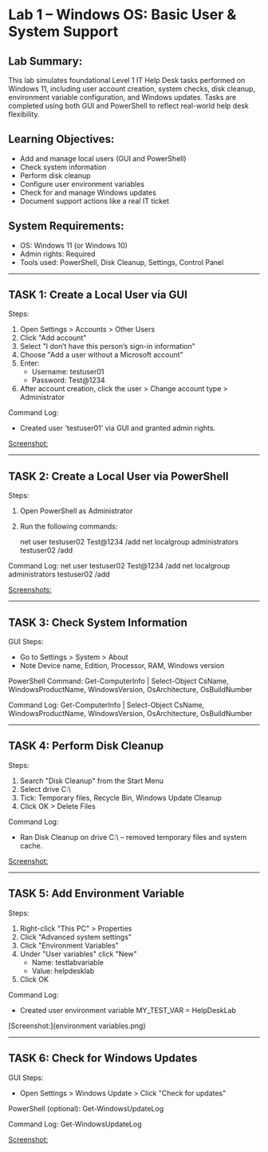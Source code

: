 Lab 1 – Windows OS: Basic User & System Support
==============================================

Lab Summary:
------------
This lab simulates foundational Level 1 IT Help Desk tasks performed on Windows 11, including user account creation, system checks, disk cleanup, environment variable configuration, and Windows updates. Tasks are completed using both GUI and PowerShell to reflect real-world help desk flexibility.

Learning Objectives:
--------------------
- Add and manage local users (GUI and PowerShell)
- Check system information
- Perform disk cleanup
- Configure user environment variables
- Check for and manage Windows updates
- Document support actions like a real IT ticket

System Requirements:
--------------------
- OS: Windows 11 (or Windows 10)
- Admin rights: Required
- Tools used: PowerShell, Disk Cleanup, Settings, Control Panel
--------------------------------------------------
TASK 1: Create a Local User via GUI
--------------------------------------------------
Steps:
1. Open Settings > Accounts > Other Users
2. Click "Add account"
3. Select "I don’t have this person’s sign-in information"
4. Choose "Add a user without a Microsoft account"
5. Enter:
   - Username: testuser01
   - Password: Test@1234
6. After account creation, click the user > Change account type > Administrator

Command Log:
- Created user 'testuser01' via GUI and granted admin rights.

[Screenshot:](testuser01admin.png)

--------------------------------------------------
TASK 2: Create a Local User via PowerShell
--------------------------------------------------
Steps:
1. Open PowerShell as Administrator
2. Run the following commands:

    net user testuser02 Test@1234 /add
    net localgroup administrators testuser02 /add

Command Log:
    net user testuser02 Test@1234 /add
    net localgroup administrators testuser02 /add

[Screenshots:](testuser02admin.png)

--------------------------------------------------
TASK 3: Check System Information
--------------------------------------------------
GUI Steps:
- Go to Settings > System > About
- Note Device name, Edition, Processor, RAM, Windows version

PowerShell Command:
    Get-ComputerInfo | Select-Object CsName, WindowsProductName, WindowsVersion, OsArchitecture, OsBuildNumber

Command Log:
    Get-ComputerInfo | Select-Object CsName, WindowsProductName, WindowsVersion, OsArchitecture, OsBuildNumber

--------------------------------------------------
TASK 4: Perform Disk Cleanup
--------------------------------------------------
Steps:
1. Search "Disk Cleanup" from the Start Menu
2. Select drive C:\
3. Tick: Temporary files, Recycle Bin, Windows Update Cleanup
4. Click OK > Delete Files

Command Log:
- Ran Disk Cleanup on drive C:\ – removed temporary files and system cache.

[Screenshot:](disc-cleanup.png)

--------------------------------------------------
TASK 5: Add Environment Variable
--------------------------------------------------
Steps:
1. Right-click "This PC" > Properties
2. Click "Advanced system settings"
3. Click "Environment Variables"
4. Under "User variables" click "New"
   - Name: testlabvariable
   - Value: helpdesklab
5. Click OK

Command Log:
- Created user environment variable MY_TEST_VAR = HelpDeskLab

[Screenshot:](environment variables.png)

--------------------------------------------------
TASK 6: Check for Windows Updates
--------------------------------------------------
GUI Steps:
- Open Settings > Windows Update > Click "Check for updates"

PowerShell (optional):
    Get-WindowsUpdateLog

Command Log:
    Get-WindowsUpdateLog

[Screenshot:](powershellcmdwindowupdate.png)
